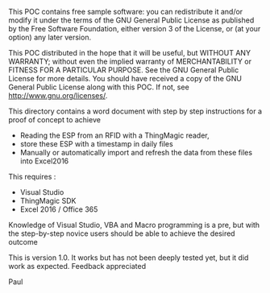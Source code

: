 This POC contains free sample software: you can redistribute it and/or modify it under the terms of the GNU General Public
License as published by the Free Software Foundation, either version 3 of the License, or (at your option) any later version.

This POC distributed in the hope that it will be useful, but WITHOUT ANY WARRANTY; without even the implied warranty of 
MERCHANTABILITY or FITNESS FOR A PARTICULAR PURPOSE.  See the GNU General Public License for more details.
You should have received a copy of the GNU General Public License along with this POC. If not, see <http://www.gnu.org/licenses/>.

This directory contains a word document with step by step instructions for a proof of concept  to achieve
- Reading the ESP from an RFID with a ThingMagic reader,
- store these ESP with a timestamp in daily files
- Manually or automatically import and refresh the data from these files into Excel2016

This requires :
- Visual Studio 
- ThingMagic SDK
- Excel 2016  / Office 365

Knowledge of Visual Studio, VBA and Macro programming is a pre, but with the step-by-step novice
users should be able to achieve the desired outcome

This is version 1.0. It works but has not been deeply tested yet, but it did work as expected. Feedback appreciated

Paul
